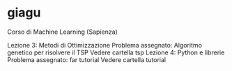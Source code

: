 # giagu
Corso di Machine Learning (Sapienza)

Lezione 3: Metodi di Ottimizzazione
	   Problema assegnato: Algoritmo genetico per risolvere il TSP
           Vedere cartella tsp
Lezione 4: Python e librerie
	   Problema assegnato: far tutorial
           Vedere cartella tutorial

